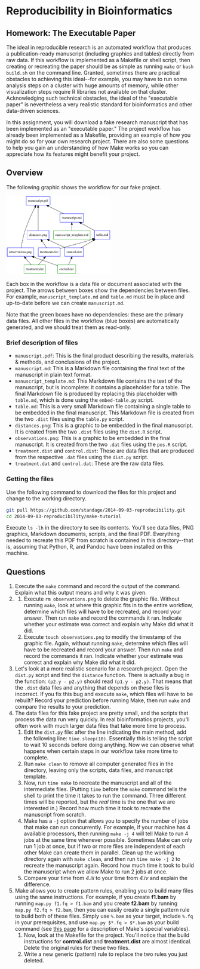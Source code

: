 # Reproducibility in Bioinformatics

## Homework: The Executable Paper

The ideal in reproducible research is an automated workflow that produces a publication-ready manuscript (including graphics and tables) directly from raw data.
If this workflow is implemented as a Makefile or shell script, then creating or recreating the paper should be as simple as running `make` or `bash build.sh` on the command line.
Granted, sometimes there are practical obstacles to achieving this ideal--for example, you may have to run some analysis steps on a cluster with huge amounts of memory, while other visualization steps require R libraries not available on that cluster.
Acknowledging such technical obstacles, the ideal of the "executable paper" is nevertheless a very realistic standard for bioinformatics and other data-driven sciences.

In this assignment, you will download a fake research manuscript that has been implemented as an "executable paper."
The project workflow has already been implemented as a Makefile, providing an example of how you might do so for your own research project.
There are also some questions to help you gain an understanding of how Make works so you can appreciate how its features might benefit your project.

## Overview

The following graphic shows the workflow for our fake project.

<img alt="Workflow for a Fake Project" style="width: 20em" src="example.png" />

Each box in the workflow is a data file or document associated with the project.
The arrows between boxes show the dependencies between files.
For example, ``manuscript_template.md`` and ``table.md`` must be in place and up-to-date before we can create ``manuscript.md``.

Note that the green boxes have no dependencies: these are the primary data files.
All other files in the workflow (blue boxes) are automatically generated, and we should treat them as read-only.

### Brief description of files

- ``manuscript.pdf``: This is the final product describing the results, materials & methods, and conclusions of the project.
- ``manuscript.md``: This is a Markdown file containing the final text of the manuscript in plain text format.
- ``manuscript_template.md``: This Markdown file contains the text of the manuscript, but is incomplete: it contains a placeholder for a table. The final Markdown file is produced by replacing this placeholder with ``table.md``, which is done using the ``embed-table.py`` script.
- ``table.md``: This is a very small Markdown file containing a single table to be embedded in the final manuscript. This Markdown file is created from the two ``.dist`` files using the ``table.py`` script.
- ``distances.png``: This is a graphic to be embedded in the final manuscript. It is created from the two ``.dist`` files using the ``dist.R`` script.
- ``observations.png``: This is a graphic to be embedded in the final manuscript. It is created from the two ``.dat`` files using the ``pos.R`` script.
- ``treatment.dist`` and ``control.dist``: These are data files that are produced from the respective ``.dat`` files using the ``dist.py`` script.
- ``treatment.dat`` and ``control.dat``: These are the raw data files.

### Getting the files

Use the following command to download the files for this project and change to the working directory.

```bash
git pull https://github.com/standage/2014-09-03-reproducibility.git
cd 2014-09-03-reproducibility/make-tutorial
```

Execute ``ls -lh`` in the directory to see its contents.
You'll see data files, PNG graphics, Markdown documents, scripts, and the final PDF.
Everything needed to recreate this PDF from scratch is contained in this directory--that is, assuming that Python, R, and Pandoc have been installed on this machine.

## Questions

1. Execute the ``make`` command and record the output of the command. Explain what this output means and why it was given.
2. 
    1. Execute ``rm observations.png`` to delete the graphic file. Without running ``make``, look at where this graphic fits in to the entire workflow, determine which files will have to be recreated, and record your answer. Then run ``make`` and record the commands it ran. Indicate whether your estimate was correct and explain why Make did what it did.
    2. Execute ``touch observations.png`` to modify the timestamp of the graphic file. Again, without running ``make``, determine which files will have to be recreated and record your answer. Then run ``make`` and record the commands it ran. Indicate whether your estimate was correct and explain why Make did what it did.
3. Let's look at a more realistic scenario for a research project. Open the ``dist.py`` script and find the ``distance`` function. There is actually a bug in the function: ``(p2.y - p2.y)`` should read ``(p1.y - p2.y)``. That means that the ``.dist`` data files and anything that depends on these files is incorrect. If you fix this bug and execute ``make``, which files will have to be rebuilt? Record your prediction before running Make, then run ``make`` and compare the results to your prediction.
4. The data files for this fake project are pretty small, and the scripts that process the data run very quickly. In real bioinformatics projects, you'll often work with much larger data files that take more time to process.
    1. Edit the ``dist.py`` file: after the line indicating the main method, add the following line: ``time.sleep(10)``. Essentially this is telling the script to wait 10 seconds before doing anything. Now we can observe what happens when certain steps in our workflow take more time to complete.
    2. Run ``make clean`` to remove all computer generated files in the directory, leaving only the scripts, data files, and manuscript template.
    3. Now, run ``time make`` to recreate the manuscript and all of the intermediate files. (Putting ``time`` before the ``make`` command tells the shell to print the time it takes to run the command. Three different times will be reported, but the *real* time is the one that we are interested in.) Record how much time it took to recreate the manuscript from scratch.
    4. Make has a ``-j`` option that allows you to specify the number of jobs that make can run concurrently. For example, if your machine has 4 available processors, then running ``make -j 4`` will tell Make to run 4 jobs at the same time whenever possible. Sometimes Make can only run 1 job at once, but if two or more files are independent of each other Make can create them in parallel. Clean up the working directory again with ``make clean``, and then run ``time make -j 2`` to recreate the manuscript again. Record how much time it took to build the manuscript when we allow Make to run 2 jobs at once.
    5. Compare your time from *4.iii* to your time from *4.iv* and explain the difference.
5. Make allows you to create pattern rules, enabling you to build many files using the same instructions. For example, if you create **f1.bam** by running ``map.py f1.fq > f1.bam`` and you create **f2.bam** by running ``map.py f2.fq > f2.bam``, then you can easily create a single pattern rule to build both of these files. Simply use ``%.bam`` as your target, include ``%.fq`` in your prerequisites, and use ``map.py $*.fq > $*.bam`` as your build command (see [this page](https://www.gnu.org/software/make/manual/html_node/Automatic-Variables.html#Automatic-Variables) for a description of Make's special variables).
    1. Now, look at the Makefile for the project. You'll notice that the build instructions for **control.dist** and **treatment.dist** are almost identical. Delete the original rules for these two files.
    2. Write a new generic (pattern) rule to replace the two rules you just deleted.
